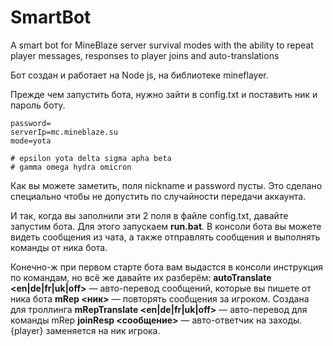 # SmartBot
A smart bot for MineBlaze server survival modes with the ability to repeat player messages, responses to player joins and auto-translations

Бот создан и работает на Node js, на библиотеке mineflayer.

Прежде чем запустить бота, нужно зайти в config.txt и
поставить ник и пароль боту.
```nickname=
password=
serverIp=mc.mineblaze.su
mode=yota

# epsilon yota delta sigma apha beta
# gamma omega hydra omicron
```

Как вы  можете заметить, поля nickname и password пусты.
Это сделано специально чтобы не допустить по случайности
передачи аккаунта.

И так, когда вы заполнили эти 2 поля в файле config.txt,
давайте запустим бота. Для этого запускаем **run.bat**.
В консоли бота вы можете видеть сообщения из чата, а также
отправлять сообщения и выполнять команды от ника бота.

Конечно-ж при первом старте бота вам выдастся в консоли
инструкция по командам, но всё же давайте их разберём:
**autoTranslate <en|de|fr|uk|off>**  — авто-перевод сообщений, которые вы пишете
от ника бота
**mRep <ник>** — повторять сообщения за игроком. Создана для троллинга
**mRepTranslate <en|de|fr|uk|off>** — авто-перевод для команды mRep
**joinResp <сообщение>** — авто-ответчик на заходы. {player} заменяется на ник игрока.
